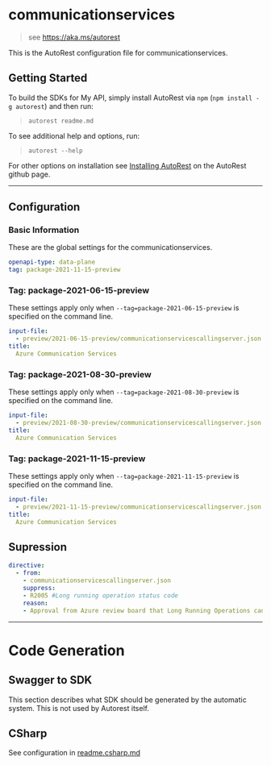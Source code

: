 # communicationservices

> see https://aka.ms/autorest

This is the AutoRest configuration file for communicationservices.

## Getting Started

To build the SDKs for My API, simply install AutoRest via `npm` (`npm install -g autorest`) and then run:

> `autorest readme.md`

To see additional help and options, run:

> `autorest --help`

For other options on installation see [Installing AutoRest](https://aka.ms/autorest/install) on the AutoRest github page.

---

## Configuration

### Basic Information

These are the global settings for the communicationservices.

```yaml
openapi-type: data-plane
tag: package-2021-11-15-preview
```

### Tag: package-2021-06-15-preview

These settings apply only when `--tag=package-2021-06-15-preview` is specified on the command line.

```yaml $(tag) == 'package-2021-06-15-preview'
input-file:
  - preview/2021-06-15-preview/communicationservicescallingserver.json
title:
  Azure Communication Services
```

### Tag: package-2021-08-30-preview

These settings apply only when `--tag=package-2021-08-30-preview` is specified on the command line.

```yaml $(tag) == 'package-2021-08-30-preview'
input-file:
  - preview/2021-08-30-preview/communicationservicescallingserver.json
title:
  Azure Communication Services
```

### Tag: package-2021-11-15-preview

These settings apply only when `--tag=package-2021-11-15-preview` is specified on the command line.

```yaml $(tag) == 'package-2021-11-15-preview'
input-file:
  - preview/2021-11-15-preview/communicationservicescallingserver.json
title:
  Azure Communication Services
```

## Supression
``` yaml
directive:
  - from:
    - communicationservicescallingserver.json
    suppress:
    - R2005 #Long running operation status code
    reason:
    - Approval from Azure review board that Long Running Operations can return 202s.
```


---

# Code Generation

## Swagger to SDK

This section describes what SDK should be generated by the automatic system.
This is not used by Autorest itself.

## CSharp

See configuration in [readme.csharp.md](./readme.csharp.md)

